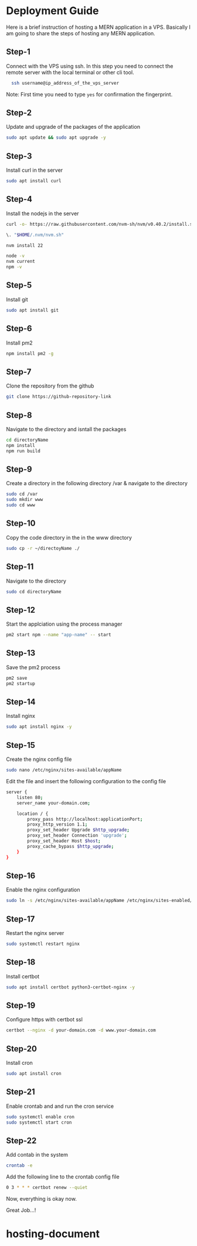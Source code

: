 # Deployment Guide
Here is a brief instruction of hosting a MERN application in a VPS. Basically I am going to share the steps of hosting any MERN application. 

## Step-1
Connect with the VPS using ssh. In this step you need to connect the remote server with the local terminal or other cli tool.

```bash
  ssh username@ip_address_of_the_vps_server
```
Note: First time you need to type `yes` for confirmation the fingerprint. 

## Step-2
Update and upgrade of the packages of the application
```bash
sudo apt update && sudo apt upgrade -y
```

## Step-3
Install curl in the server 
```bash
sudo apt install curl
```

## Step-4
Install the nodejs in the server 
```bash
curl -o- https://raw.githubusercontent.com/nvm-sh/nvm/v0.40.2/install.sh | bash

\. "$HOME/.nvm/nvm.sh"

nvm install 22

node -v
nvm current
npm -v
```

## Step-5 
Install git 
```bash
sudo apt install git 
```

## Step-6 
Install pm2
```bash
npm install pm2 -g
```

## Step-7
Clone the repository from the github 
```bash
git clone https://github-repository-link 
```

## Step-8
Navigate to the directory and isntall the packages
```bash
cd directoryName
npm install 
npm run build
```

## Step-9
Create a directory in the following directory /var & navigate to the directory 
```bash
sudo cd /var
sudo mkdir www
sudo cd www
```

## Step-10
Copy the code directory in the in the www directory 
```bash
sudo cp -r ~/directoyName ./
```

## Step-11
Navigate to the directory 
```bash
sudo cd directoryName
```

## Step-12
Start the applciation using the process manager
```bash
pm2 start npm --name "app-name" -- start

```

## Step-13
Save the pm2 process 
```bash
pm2 save
pm2 startup
```
## Step-14
Install nginx
```bash
sudo apt install nginx -y
```

## Step-15
Create the nginx config file
```bash
sudo nano /etc/nginx/sites-available/appName 
```
Edit the file and insert the following configuration to the config file
```bash
server {
    listen 80;
    server_name your-domain.com;

    location / {
        proxy_pass http://localhost:applicationPort;
        proxy_http_version 1.1;
        proxy_set_header Upgrade $http_upgrade;
        proxy_set_header Connection 'upgrade';
        proxy_set_header Host $host;
        proxy_cache_bypass $http_upgrade;
    }
}
```

## Step-16
Enable the nginx configuration
```bash
sudo ln -s /etc/nginx/sites-available/appName /etc/nginx/sites-enabled/
```

## Step-17
Restart the nginx server 
```bash
sudo systemctl restart nginx
```

## Step-18
Install certbot 
```bash
sudo apt install certbot python3-certbot-nginx -y
```

## Step-19
Configure https with certbot ssl
```bash
certbot --nginx -d your-domain.com -d www.your-domain.com
```

## Step-20
Install cron 
```bash
sudo apt install cron
```

## Step-21
Enable crontab and and run the cron service
```bash
sudo systemctl enable cron
sudo systemctl start cron
```

## Step-22
Add contab in the system
```bash
crontab -e
```
Add the following line to the crontab config file
```bash
0 3 * * * certbot renew --quiet
```

Now, everything is okay now. 

Great Job...!

# hosting-document
